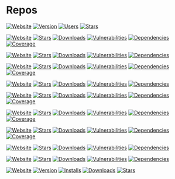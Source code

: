 # Repos

[![Website](https://img.shields.io/website?down_color=red&down_message=chrome-keep-open&up_color=blue&up_message=chrome-keep-open&url=https%3A%2F%2Fgithub.com%2Filiubinskii%2Fchrome-keep-open#readme)](https://github.com/iliubinskii/chrome-keep-open#readme)
[![Version](https://img.shields.io/chrome-web-store/v/mgmnpfmdmnmjniadliolifcoopgbocob)](https://chrome.google.com/webstore/detail/keep-open/mgmnpfmdmnmjniadliolifcoopgbocob)
[![Users](https://img.shields.io/chrome-web-store/users/mgmnpfmdmnmjniadliolifcoopgbocob)](https://chrome.google.com/webstore/detail/keep-open/mgmnpfmdmnmjniadliolifcoopgbocob)
[![Stars](https://img.shields.io/chrome-web-store/stars/mgmnpfmdmnmjniadliolifcoopgbocob)](https://chrome.google.com/webstore/detail/keep-open/mgmnpfmdmnmjniadliolifcoopgbocob)

[![Website](https://img.shields.io/website?down_color=red&down_message=eslint-plugin-misc&up_color=blue&up_message=eslint-plugin-misc&url=https%3A%2F%2Filiubinskii.github.io%2Feslint-plugin-misc%2F)](https://github.com/iliubinskii/eslint-plugin-misc#readme)
[![Stars](https://img.shields.io/github/stars/iliubinskii/eslint-plugin-misc)](https://github.com/iliubinskii/eslint-plugin-misc)
[![Downloads](https://img.shields.io/npm/dm/eslint-plugin-misc)](https://www.npmjs.com/package/eslint-plugin-misc)
[![Vulnerabilities](https://img.shields.io/snyk/vulnerabilities/npm/eslint-plugin-misc)](https://snyk.io/advisor/npm-package/eslint-plugin-misc)
[![Dependencies](https://img.shields.io/librariesio/release/npm/eslint-plugin-misc)](https://libraries.io/npm/eslint-plugin-misc)
[![Coverage](https://img.shields.io/sonar/coverage/iliub_eslint-plugin-misc/master.svg?server=https%3A%2F%2Fsonarcloud.io)](https://sonarcloud.io/component_measures?id=iliub_eslint-plugin-misc&metric=coverage)

[![Website](https://img.shields.io/website?down_color=red&down_message=lodash-commonjs-es&up_color=blue&up_message=lodash-commonjs-es&url=https%3A%2F%2Fgithub.com%2Filiubinskii%2Flodash-commonjs-es)](https://github.com/iliubinskii/lodash-commonjs-es#readme)
[![Stars](https://img.shields.io/github/stars/iliubinskii/lodash-commonjs-es)](https://github.com/iliubinskii/lodash-commonjs-es)
[![Downloads](https://img.shields.io/npm/dm/lodash-commonjs-es)](https://www.npmjs.com/package/lodash-commonjs-es)
[![Vulnerabilities](https://img.shields.io/snyk/vulnerabilities/npm/lodash-commonjs-es)](https://snyk.io/advisor/npm-package/lodash-commonjs-es)
[![Dependencies](https://img.shields.io/librariesio/release/npm/lodash-commonjs-es)](https://libraries.io/npm/lodash-commonjs-es)

[![Website](https://img.shields.io/website?down_color=red&down_message=real-classes&up_color=blue&up_message=real-classes&url=https%3A%2F%2Filiubinskii.github.io%2Freal-classes%2F)](https://iliubinskii.github.io/real-classes/)
[![Stars](https://img.shields.io/github/stars/iliubinskii/real-classes)](https://github.com/iliubinskii/real-classes)
[![Downloads](https://img.shields.io/npm/dm/real-classes)](https://www.npmjs.com/package/real-classes)
[![Vulnerabilities](https://img.shields.io/snyk/vulnerabilities/npm/real-classes)](https://snyk.io/advisor/npm-package/real-classes)
[![Dependencies](https://img.shields.io/librariesio/release/npm/real-classes)](https://libraries.io/npm/real-classes)
[![Coverage](https://img.shields.io/sonar/coverage/iliub_real-classes/master.svg?server=https%3A%2F%2Fsonarcloud.io)](https://sonarcloud.io/component_measures?id=iliub_real-classes&metric=coverage)

[![Website](https://img.shields.io/website?down_color=red&down_message=real-config&up_color=blue&up_message=real-config&url=https%3A%2F%2Fgithub.com%2Filiubinskii%2Freal-config)](https://github.com/iliubinskii/real-config#readme)
[![Stars](https://img.shields.io/github/stars/iliubinskii/real-config)](https://github.com/iliubinskii/real-config)
[![Downloads](https://img.shields.io/npm/dm/real-config)](https://www.npmjs.com/package/real-config)
[![Vulnerabilities](https://img.shields.io/snyk/vulnerabilities/npm/real-config)](https://snyk.io/advisor/npm-package/real-config)
[![Dependencies](https://img.shields.io/librariesio/release/npm/real-config)](https://libraries.io/npm/real-config)

[![Website](https://img.shields.io/website?down_color=red&down_message=real-facades&up_color=blue&up_message=real-facades&url=https%3A%2F%2Filiubinskii.github.io%2Freal-facades%2F)](https://iliubinskii.github.io/real-facades/)
[![Stars](https://img.shields.io/github/stars/iliubinskii/real-facades)](https://github.com/iliubinskii/real-facades)
[![Downloads](https://img.shields.io/npm/dm/real-facades)](https://www.npmjs.com/package/real-facades)
[![Vulnerabilities](https://img.shields.io/snyk/vulnerabilities/npm/real-facades)](https://snyk.io/advisor/npm-package/real-facades)
[![Dependencies](https://img.shields.io/librariesio/release/npm/real-facades)](https://libraries.io/npm/real-facades)
[![Coverage](https://img.shields.io/sonar/coverage/iliub_real-facades/master.svg?server=https%3A%2F%2Fsonarcloud.io)](https://sonarcloud.io/component_measures?id=iliub_real-facades&metric=coverage)

[![Website](https://img.shields.io/website?down_color=red&down_message=real-fns&up_color=blue&up_message=real-fns&url=https%3A%2F%2Filiubinskii.github.io%2Freal-fns%2F)](https://iliubinskii.github.io/real-fns/)
[![Stars](https://img.shields.io/github/stars/iliubinskii/real-fns)](https://github.com/iliubinskii/real-fns)
[![Downloads](https://img.shields.io/npm/dm/real-fns)](https://www.npmjs.com/package/real-fns)
[![Vulnerabilities](https://img.shields.io/snyk/vulnerabilities/npm/real-fns)](https://snyk.io/advisor/npm-package/real-fns)
[![Dependencies](https://img.shields.io/librariesio/release/npm/real-fns)](https://libraries.io/npm/real-fns)
[![Coverage](https://img.shields.io/sonar/coverage/iliub_real-fns/master.svg?server=https%3A%2F%2Fsonarcloud.io)](https://sonarcloud.io/component_measures?id=iliub_real-fns&metric=coverage)

[![Website](https://img.shields.io/website?down_color=red&down_message=real-service-providers&up_color=blue&up_message=real-service-providers&url=https%3A%2F%2Filiubinskii.github.io%2Freal-service-providers%2F)](https://iliubinskii.github.io/real-service-providers/)
[![Stars](https://img.shields.io/github/stars/iliubinskii/real-service-providers)](https://github.com/iliubinskii/real-service-providers)
[![Downloads](https://img.shields.io/npm/dm/real-service-providers)](https://www.npmjs.com/package/real-service-providers)
[![Vulnerabilities](https://img.shields.io/snyk/vulnerabilities/npm/real-service-providers)](https://snyk.io/advisor/npm-package/real-service-providers)
[![Dependencies](https://img.shields.io/librariesio/release/npm/real-service-providers)](https://libraries.io/npm/real-service-providers)
[![Coverage](https://img.shields.io/sonar/coverage/iliub_real-service-providers/master.svg?server=https%3A%2F%2Fsonarcloud.io)](https://sonarcloud.io/component_measures?id=iliub_real-service-providers&metric=coverage)

[![Website](https://img.shields.io/website?down_color=red&down_message=type-essentials&up_color=blue&up_message=type-essentials&url=https%3A%2F%2Filiubinskii.github.io%2Ftype-essentials%2F)](https://iliubinskii.github.io/type-essentials/)
[![Stars](https://img.shields.io/github/stars/iliubinskii/type-essentials)](https://github.com/iliubinskii/type-essentials)
[![Downloads](https://img.shields.io/npm/dm/type-essentials)](https://www.npmjs.com/package/type-essentials)
[![Vulnerabilities](https://img.shields.io/snyk/vulnerabilities/npm/type-essentials)](https://snyk.io/advisor/npm-package/type-essentials)
[![Dependencies](https://img.shields.io/librariesio/release/npm/type-essentials)](https://libraries.io/npm/type-essentials)

[![Website](https://img.shields.io/website?down_color=red&down_message=types-fix&up_color=blue&up_message=types-fix&url=https%3A%2F%2Fgithub.com%2Filiubinskii%2Ftypes-fix)](https://github.com/iliubinskii/types-fix#readme)
[![Stars](https://img.shields.io/github/stars/iliubinskii/types-fix)](https://github.com/iliubinskii/types-fix)
[![Downloads](https://img.shields.io/npm/dm/types-fix)](https://www.npmjs.com/package/types-fix)
[![Vulnerabilities](https://img.shields.io/snyk/vulnerabilities/npm/types-fix)](https://snyk.io/advisor/npm-package/types-fix)
[![Dependencies](https://img.shields.io/librariesio/release/npm/types-fix)](https://libraries.io/npm/types-fix)

[![Website](https://img.shields.io/website?down_color=red&down_message=vscode-autofold-comments&up_color=blue&up_message=vscode-autofold-comments&url=https%3A%2F%2Fgithub.com%2Filiubinskii%2Fvscode-autofold-comments)](https://github.com/iliubinskii/vscode-autofold-comments)
[![Version](https://img.shields.io/visual-studio-marketplace/v/iliubinskii.autofold-comments)](https://marketplace.visualstudio.com/items?itemName=iliubinskii.autofold-comments)
[![Installs](https://img.shields.io/visual-studio-marketplace/i/iliubinskii.autofold-comments)](https://marketplace.visualstudio.com/items?itemName=iliubinskii.autofold-comments)
[![Downloads](https://img.shields.io/visual-studio-marketplace/d/iliubinskii.autofold-comments)](https://marketplace.visualstudio.com/items?itemName=iliubinskii.autofold-comments)
[![Stars](https://img.shields.io/visual-studio-marketplace/stars/iliubinskii.autofold-comments)](https://marketplace.visualstudio.com/items?itemName=iliubinskii.autofold-comments)
